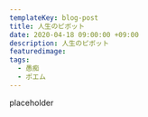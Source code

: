 ```yaml
---
templateKey: blog-post
title: 人生のピボット
date: 2020-04-18 09:00:00 +09:00
description: 人生のピボット
featuredimage: 
tags:
  - 愚痴
  - ポエム
---
```

placeholder